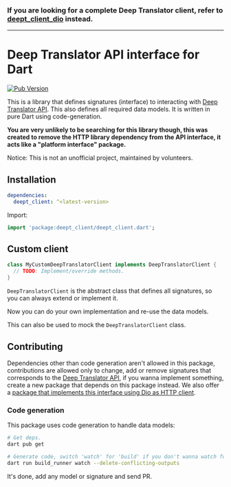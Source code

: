 ### If you are looking for a complete Deep Translator client, refer to [deept_client_dio](https://pub.dev/packages/deept_client_dio) instead.

---

# Deep Translator API interface for Dart

[![Pub Version](https://img.shields.io/pub/v/deept_client)](https://pub.dev/packages/deept_client)

This is a library that defines signatures (interface) to interacting with [Deep Translator API](https://deep-translator-api.azurewebsites.net/docs). This also defines all required data models. It is written in pure Dart using code-generation.

**You are very unlikely to be searching for this library though, this was created to remove the HTTP library dependency from the API interface, it acts like a "platform interface" package.**

Notice: This is not an unofficial project, maintained by volunteers.

## Installation

```yaml
dependencies:
  deept_client: ^<latest-version>
```

Import:

```dart
import 'package:deept_client/deept_client.dart';
```

## Custom client

```dart
class MyCustomDeepTranslatorClient implements DeepTranslatorClient {
  // TODO: Implement/override methods.
}
```

`DeepTranslatorClient` is the abstract class that defines all signatures, so you can always extend or implement it.

Now you can do your own implementation and re-use the data models.

This can also be used to mock the `DeepTranslatorClient` class.

## Contributing

Dependencies other than code generation aren't allowed in this package, contributions are allowed only to change, add or remove signatures that corresponds to the [Deep Translator API](https://deep-translator-api.azurewebsites.net/docs), if you wanna implement something, create a new package that depends on this package instead. We also offer a [package that implements this interface using Dio as HTTP client](https://github.com/alexrintt/deept.dart/tree/master/packages/deept_client_dio).

### Code generation

This package uses code generation to handle data models:

```bash
# Get deps.
dart pub get

# Generate code, switch 'watch' for 'build' if you don't wanna watch for file changes.
dart run build_runner watch --delete-conflicting-outputs
```

It's done, add any model or signature and send PR.
